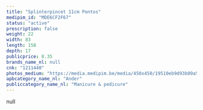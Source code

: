 ```yaml
---
title: "Splinterpincet 11cm Pontos"
medipim_id: "MDE6CF2F67"
status: "active"
prescription: false
weight: 22
width: 83
length: 158
depth: 17
publicprice: 8.35
brands_name_nl: null
cnk: "1211440"
photos_medium: "https://media.medipim.be/media/450x450/19510eb9d93b09a53e09f8e4edafc46e50880470.jpg"
apbcategory_name_nl: "Ander"
publiccategory_name_nl: "Manicure & pedicure"
---
```

null
